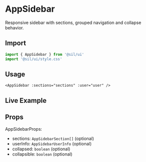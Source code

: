 # AppSidebar

Responsive sidebar with sections, grouped navigation and collapse behavior.

## Import

```ts
import { AppSidebar } from '@sil/ui'
import '@sil/ui/style.css'
```

## Usage

```vue
<AppSidebar :sections="sections" :user="user" />
```

## Live Example

<Example>
  <AppSidebar :sections="[{ id: 'main', items: [{ label: 'Dashboard', icon: 'home' }, { label: 'Settings', icon: 'settings' }] }]" />
</Example>

## Props

AppSidebarProps:
- sections: `AppSidebarSection[]` (optional)
- userInfo: `AppSidebarUserInfo` (optional)
- collapsed: `boolean` (optional)
- collapsible: `boolean` (optional)
